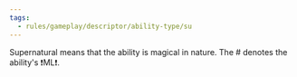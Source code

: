 ```yaml
---
tags:
  - rules/gameplay/descriptor/ability-type/su
---
```

Supernatural means that the ability is magical in nature. The # denotes the ability's ❗ML❗.